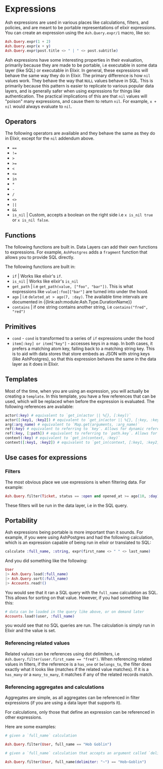 # Expressions

Ash expressions are used in various places like calculations, filters, and policies, and are meant to be portable representations of elixir expressions. You can create an expression using the `Ash.Query.expr/1` macro, like so:

```elixir
Ash.Query.expr(1 + 2)
Ash.Query.expr(x + y)
Ash.Query.expr(post.title <> " | " <> post.subtitle)
```

Ash expressions have some interesting properties in their evaluation, primarily because they are made to be portable, i.e executable in some data layer (like SQL) or executable in Elixir. In general, these expressions will behave the same way they do in Elixir. The primary difference is how `nil` values work. They behave the way that `NULL` values behave in SQL. This is primarily because this pattern is easier to replicate to various popular data layers, and is generally safer when using expressions for things like authentication. The practical implications of this are that `nil` values will "poison" many expressions, and cause them to return `nil`. For example, `x + nil` would always evaluate to `nil`.

## Operators

The following operators are available and they behave the same as they do in Elixir, except for the `nil` addendum above.

- `==`
- `!=`
- `>`
- `>=`
- `<`
- `<=`
- `in`
- `*`
- `-`
- `/`
- `<>`
- `||`
- `&&`
- `is_nil` | Custom, accepts a boolean on the right side i.e `x is_nil true` or `x is_nil false`.

## Functions

The following functions are built in. Data Layers can add their own functions to expressions. For example, `AshPostgres` adds a `fragment` function that allows you to provide SQL directly.

The following functions are built in:

- `if` | Works like elixir's `if`.
- `is_nil` | Works like elixir's `is_nil`
- `get_path` | i.e `get_path(value, ["foo", "bar"])`. This is what expressions like `value[:foo]["bar"]` are turned into under the hood.
- `ago` | i.e `deleted_at > ago(7, :day)`. The available time intervals are documented in {{link:ash:module:Ash.Type.DurationName}}
- `contains` | if one string contains another string, i.e `contains("fred", "red")`

## Primitives

- `cond` - `cond` is transformed to a series of `if` expressions under the hood
- `item[:key] or item["key"]` - accesses keys in a map. In both cases, it prefers a matching atom key, falling back to a matching string key. This is to aid with data stores that store embeds as JSON with string keys (like AshPostgres), so that this expression behaves the same in the data layer as it does in Elixir.

## Templates

Most of the time, when you are using an expression, you will actually be creating a `template`. In this template, you have a few references that can be used, which will be replaced when before the expression is evaluated. The following references are available:

```elixir
actor(:key) # equivalent to `get_in(actor || %{}, [:key])`
actor([:key1, :key2]) # equivalent to `get_in(actor || %{}, [:key, :key2])`
arg(:arg_name) # equivalent to `Map.get(arguments, :arg_name)`
ref(:key) # equivalent to referring to `key`. Allows for dynamic references
ref(:key, [:path]) # equivalent to referring to `path.key`. Allows for dynamic references with dynamic (or static) paths.
context(:key) # equivalent to `get_in(context, :key)`
context([:key1, :key2]) # equivalent to `get_in(context, [:key1, :key2])`
```

## Use cases for expressions

### Filters

The most obvious place we use expressions is when filtering data. For example:

```elixir
Ash.Query.filter(Ticket, status == :open and opened_at >= ago(10, :day))
```

These filters will be run in the data layer, i.e in the SQL query.

## Portability

Ash expressions being portable is more important than it sounds. For example, if you were using AshPostgres and had the following calculation, which is an expression capable of being run in elixir or translated to SQL:

```elixir
calculate :full_name, :string, expr(first_name <> " " <> last_name)
```

And you did something like the following:

```elixir
User
|> Ash.Query.load(:full_name)
|> Ash.Query.sort(:full_name)
|> Accounts.read!()
```

You would see that it ran a SQL query with the `full_name` calculation as SQL. This allows for sorting on that value. However, if you had something like this:

```elixir
# data can be loaded in the query like above, or on demand later
Accounts.load!(user, :full_name)
```

you would see that no SQL queries are run. The calculation is simply run in Elixir and the value is set.

### Referencing related values

Related values can be references using dot delimiters, i.e `Ash.Query.filter(user.first_name == "fred")`.
When referencing related values in filters, if the reference is a `has_one` or `belongs_to`, the filter does exactly what it looks like (matches if the related value matches). If it is a `has_many` or a `many_to_many`, it matches if any of the related records match.

### Referencing aggregates and calculations

Aggregates are simple, as all aggregates can be referenced in filter expressions (if you are using a data layer that supports it).

For calculations, only those that define an expression can be referenced in other expressions.

Here are some examples:

```elixir
# given a `full_name` calculation

Ash.Query.filter(User, full_name == "Hob Goblin")

# given a `full_name` calculation that accepts an argument called `delimiter`

Ash.Query.filter(User, full_name(delimiter: "~") == "Hob~Goblin")
```